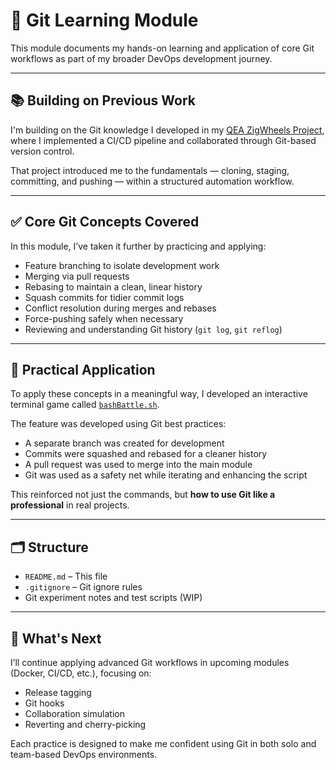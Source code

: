 # 🔧 Git Learning Module

This module documents my hands-on learning and application of core Git workflows as part of my broader DevOps development journey.

---

## 📚 Building on Previous Work

I'm building on the Git knowledge I developed in my [QEA ZigWheels Project](https://github.com/isaiah1701/QeaZigWheelsProject), where I implemented a CI/CD pipeline and collaborated through Git-based version control.

That project introduced me to the fundamentals — cloning, staging, committing, and pushing — within a structured automation workflow.

---

## ✅ Core Git Concepts Covered

In this module, I’ve taken it further by practicing and applying:

- Feature branching to isolate development work
- Merging via pull requests
- Rebasing to maintain a clean, linear history
- Squash commits for tidier commit logs
- Conflict resolution during merges and rebases
- Force-pushing safely when necessary
- Reviewing and understanding Git history (`git log`, `git reflog`)

---

## 🧠 Practical Application

To apply these concepts in a meaningful way, I developed an interactive terminal game called [`bashBattle.sh`](https://github.com/isaiah1701/Dev-ops-learning/tree/main/BashScriptingModule/BashBattleArena).

The feature was developed using Git best practices:
- A separate branch was created for development
- Commits were squashed and rebased for a cleaner history
- A pull request was used to merge into the main module
- Git was used as a safety net while iterating and enhancing the script

This reinforced not just the commands, but **how to use Git like a professional** in real projects.

---

## 🗂️ Structure

- `README.md` – This file
- `.gitignore` – Git ignore rules
- Git experiment notes and test scripts (WIP)

---

## 🚀 What's Next

I’ll continue applying advanced Git workflows in upcoming modules (Docker, CI/CD, etc.), focusing on:
- Release tagging
- Git hooks
- Collaboration simulation
- Reverting and cherry-picking

Each practice is designed to make me confident using Git in both solo and team-based DevOps environments.

